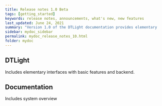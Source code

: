 ```yaml
---
title: Release notes 1.0 Beta
tags: [getting_started]
keywords: release notes, announcements, what's new, new features
last_updated: June 24, 2021
summary: "Version 1.0 of the DTLight documentation provides elementary features in beta"
sidebar: mydoc_sidebar
permalink: mydoc_release_notes_10.html
folder: mydoc
---
```


## DTLight

Includes elementary interfaces with basic features and backend.

## Documentation

Includes system overview